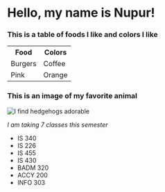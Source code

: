 # Hello, my name is Nupur! 

### This is a table of foods I like and colors I like

<table>
  <tr>
    <th>Food</th>
    <th>Colors</th>
  </tr>
  <tr>
    <td>Burgers</td>
    <td>Coffee</td>
  </tr>
  <tr>
    <td>Pink</td>
    <td>Orange</td>
  </tr>
</table>

### This is an image of my favorite animal

<img src="[https://hips.hearstapps.com/hmg-prod.s3.amazonaws.com/images/lionel-animals-to-follow-on-instagram-1568319926.jpg?crop=0.922xw:0.738xh;0.0555xw,0.142xh&resize=640:*)" alt=" I find hedgehogs adorable">

*I am taking 7 classes this semester*
- IS 340
- IS 226
- IS 455
- IS 430
- BADM 320
- ACCY 200
- INFO 303
